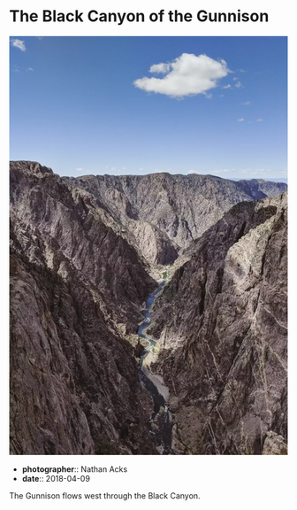 # The Black Canyon of the Gunnison

![A view down the Gunnison, through the steep, broken walls of the Black Canyon](assets/2018-04-09-the-black-canyon-of-the-gunnison.webp)

* **photographer**:: Nathan Acks  
* **date**:: 2018-04-09

The Gunnison flows west through the Black Canyon.
